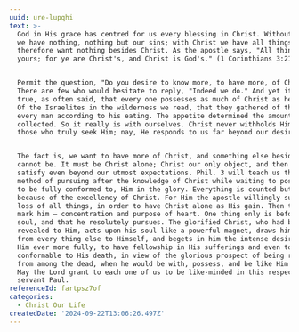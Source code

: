 ```yaml
---
uuid: ure-lupqhi
text: >-
  God in His grace has centred for us every blessing in Christ. Without Christ
  we have nothing, nothing but our sins; with Christ we have all things, and
  therefore want nothing besides Christ. As the apostle says, "All things are
  yours; for ye are Christ's, and Christ is God's." (1 Corinthians 3:21-23)


  Permit the question, "Do you desire to know more, to have more, of Christ?"
  There are few who would hesitate to reply, "Indeed we do." And yet it is quite
  true, as often said, that every one possesses as much of Christ as he desires.
  Of the Israelites in the wilderness we read, that they gathered of the manna
  every man according to his eating. The appetite determined the amount
  collected. So it really is with ourselves. Christ never withholds Himself from
  those who truly seek Him; nay, He responds to us far beyond our desires.


  The fact is, we want to have more of Christ, and something else besides. This
  cannot be. It must be Christ alone; Christ our only object, and then He will
  satisfy even beyond our utmost expectations. Phil. 3 will teach us the true
  method of pursuing after the knowledge of Christ while waiting to possess, and
  to be fully conformed to, Him in the glory. Everything is counted but dross,
  because of the excellency of Christ. For Him the apostle willingly suffers the
  loss of all things, in order to have Christ alone as His gain. Then two things
  mark him — concentration and purpose of heart. One thing only is before his
  soul, and that he resolutely pursues. The glorified Christ, who had been
  revealed to Him, acts upon his soul like a powerful magnet, draws him away
  from every thing else to Himself, and begets in him the intense desire to know
  Him ever more fully, to have fellowship in His sufferings and even to be made
  conformable to His death, in view of the glorious prospect of being raised
  from among the dead, when he would be with, possess, and be like Him for ever.
  May the Lord grant to each one of us to be like-minded in this respect to His
  servant Paul.
referenceId: fartpsz7of
categories:
  - Christ Our Life
createdDate: '2024-09-22T13:06:26.497Z'
---
```


